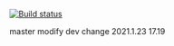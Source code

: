 [![Build status](http://ci.copycode.top/api/projects/status/g271r8dqov6tekgr?svg=true)](http://ci.copycode.top/project/AppVeyor/testsolution)

master modify
dev change
2021.1.23 17.19
